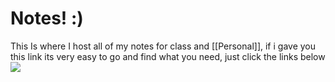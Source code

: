 # Notes! :)
This Is where I host all of my notes for class and [[Personal]], if i gave you this link its very easy to go and find what you need, just click the links below
![](https://media2.giphy.com/media/v1.Y2lkPTc5MGI3NjExemdkNXg1anJ1dWo3ZWUzbnNlN21lZmUwbmE0a2RuY3F3cDNqcXdraSZlcD12MV9pbnRlcm5hbF9naWZfYnlfaWQmY3Q9cw/rrasLFSTyi4Th1e8Xo/giphy.webp) 
